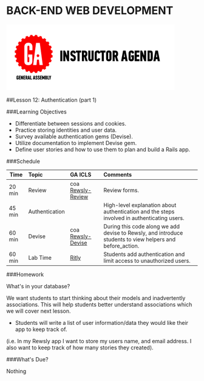 BACK-END WEB DEVELOPMENT
============================

![GeneralAssemb.ly](../assets/ICL_icons/instr_agenda.png)


##Lesson 12: Authentication (part 1)



###Learning Objectives


*	Differentiate between sessions and cookies.
*	Practice storing identities and user data.
*	Survey available authentication gems (Devise).
*	Utilize documentation to implement Devise gem.
*	Define user stories and how to use them to plan and build a Rails app.


###Schedule

| Time        | Topic| GA ICLS| Comments |
| ------------- |:-------------|:-------------------|:-------------------|
| 20 min | Review | coa [Rewsly-Review](instr_code_demo_notes.md) | Review forms.| 
| 45 min | Authentication |  | High-level explanation about authentication and the steps involved in authenticating users.| 
| 60 min | Devise | coa [Rewsly-Devise](instr_code_demo_notes.md)| During this code along we add devise to Rewsly, and introduce students to view helpers and before_action.|
| 60 min | Lab Time | [Ritly](instr_exercise_notes.md) | Students add authentication and limit access to unauthorized users.|


###Homework


What's in your database?

We want students to start thinking about their models and inadvertently associations. This will help students better understand associations which we will cover next lesson.

*	Students will write a list of user information/data they would like their app to keep track of. 

(i.e. In my Rewsly app I want to store my users name, and email address. I also want to keep track of how many stories they created).


###What's Due? 

Nothing

